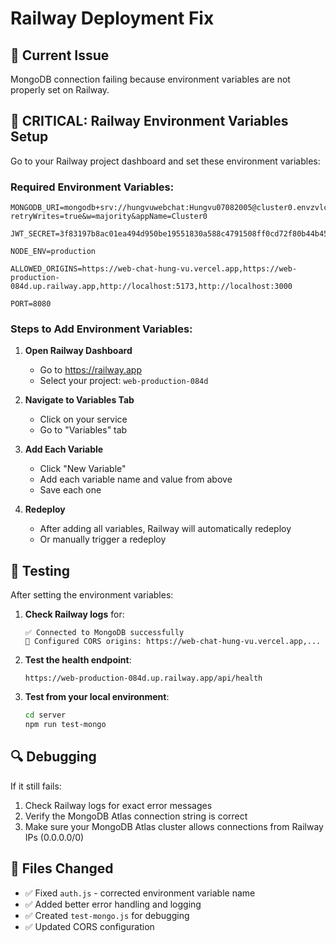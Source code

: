 # Railway Deployment Fix

## 🚨 Current Issue
MongoDB connection failing because environment variables are not properly set on Railway.

## 🔧 **CRITICAL: Railway Environment Variables Setup**

Go to your Railway project dashboard and set these environment variables:

### Required Environment Variables:
```
MONGODB_URI=mongodb+srv://hungvuwebchat:Hungvu07082005@cluster0.envzvlc.mongodb.net/?retryWrites=true&w=majority&appName=Cluster0

JWT_SECRET=3f83197b8ac01ea494d950be19551830a588c4791508ff0cd72f80b44b45f394a68a32c2e3157d9dd78440269197c8174ca5378bcd83d661ecec491473ad6a7f

NODE_ENV=production

ALLOWED_ORIGINS=https://web-chat-hung-vu.vercel.app,https://web-production-084d.up.railway.app,http://localhost:5173,http://localhost:3000

PORT=8080
```

### Steps to Add Environment Variables:

1. **Open Railway Dashboard**
   - Go to https://railway.app
   - Select your project: `web-production-084d`

2. **Navigate to Variables Tab**
   - Click on your service
   - Go to "Variables" tab

3. **Add Each Variable**
   - Click "New Variable"
   - Add each variable name and value from above
   - Save each one

4. **Redeploy**
   - After adding all variables, Railway will automatically redeploy
   - Or manually trigger a redeploy

## 🧪 **Testing**

After setting the environment variables:

1. **Check Railway logs** for:
   ```
   ✅ Connected to MongoDB successfully
   🔧 Configured CORS origins: https://web-chat-hung-vu.vercel.app,...
   ```

2. **Test the health endpoint**:
   ```
   https://web-production-084d.up.railway.app/api/health
   ```

3. **Test from your local environment**:
   ```bash
   cd server
   npm run test-mongo
   ```

## 🔍 **Debugging**

If it still fails:

1. Check Railway logs for exact error messages
2. Verify the MongoDB Atlas connection string is correct
3. Make sure your MongoDB Atlas cluster allows connections from Railway IPs (0.0.0.0/0)

## 📝 **Files Changed**
- ✅ Fixed `auth.js` - corrected environment variable name
- ✅ Added better error handling and logging
- ✅ Created `test-mongo.js` for debugging
- ✅ Updated CORS configuration
